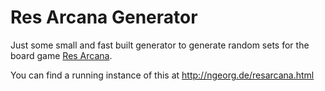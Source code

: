 # Res Arcana Generator
Just some small and fast built generator to generate random sets for the board game [Res Arcana](http://www.sandcastle-games.com/#Games).

You can find a running instance of this at http://ngeorg.de/resarcana.html